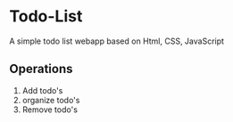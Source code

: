 # Todo-List

A simple todo list webapp based on Html, CSS, JavaScript

## Operations
1. Add todo's
2. organize todo's
3. Remove todo's
